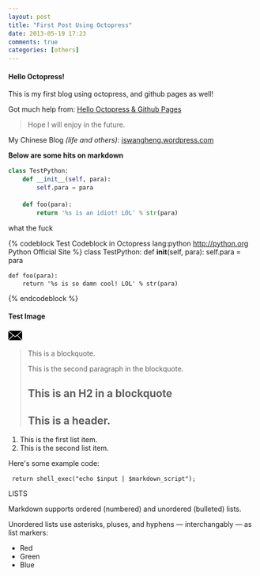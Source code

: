 ```yaml
---
layout: post
title: "First Post Using Octopress"
date: 2013-05-19 17:23
comments: true
categories: [others] 
---
```


#### Hello Octopress!
This is my first blog using octopress, and github pages as well!  

Got much help from: [Hello Octopress & Github Pages](http://paulsturgess.co.uk/blog/2013/04/24/hello-octopress-and-github-pages/)

> Hope I will enjoy in the future.  

My Chinese Blog *(life and others)*: [iswangheng.wordpress.com](http://iswangheng.wordpress.com)

**Below are some hits on markdown**
  
``` python
class TestPython:
    def __init__(self, para):
        self.para = para

    def foo(para):
        return '%s is an idiot! LOL' % str(para)
```

what the fuck

{% codeblock Test Codeblock in Octopress lang:python http://python.org Python Official Site %}
class TestPython:
    def __init__(self, para):
        self.para = para

    def foo(para):
        return '%s is so damn cool! LOL' % str(para)
{% endcodeblock %}

<!-- more -->

#### Test Image
![Should be an img here](/images/email.png "email")

> This is a blockquote.
> 
> This is the second paragraph in the blockquote.
>
> ## This is an H2 in a blockquote
> ## This is a header.
 
1.   This is the first list item.
2.   This is the second list item.
 
Here's some example code:

     return shell_exec("echo $input | $markdown_script");


LISTS

Markdown supports ordered (numbered) and unordered (bulleted) lists.

Unordered lists use asterisks, pluses, and hyphens — interchangably — as list markers:

*   Red
*   Green
*   Blue

